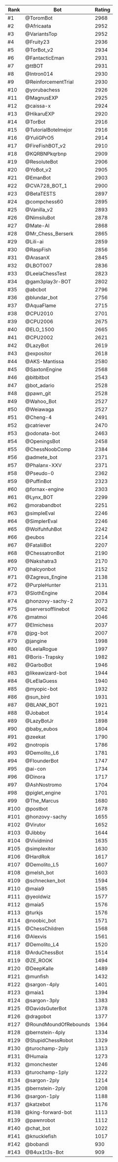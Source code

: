 Rank|Bot|Rating
---|---|---
#1|@ToromBot|2968
#2|@Africaata|2952
#3|@VariantsTop|2952
#4|@Fruity23|2936
#5|@TorBot_v2|2934
#6|@FantacticEman|2931
#7|@ttBOT|2931
#8|@Intron014|2930
#9|@ReinforcementTrial|2930
#10|@yorubachess|2926
#11|@MagnusEXP|2925
#12|@caissa-x|2924
#13|@HikaruEXP|2920
#14|@TorBot|2916
#15|@TutorialBotelmejor|2916
#16|@YuliGPrO5|2914
#17|@FireFishBOT_v2|2910
#18|@KQRBNPkqrbnp|2909
#19|@ResoluteBot|2906
#20|@YoBot_v2|2905
#21|@EmanBot|2903
#22|@CVA728_BOT_1|2900
#23|@BetaTESTS|2897
#24|@compchess60|2895
#25|@Vanilla_v2|2893
#26|@NimsiluBot|2878
#27|@Mate-AI|2868
#28|@Mr_Chess_Berserk|2865
#29|@Lili-ai|2859
#30|@RaspFish|2856
#31|@ArasanX|2845
#32|@LBOT007|2836
#33|@LeelaChessTest|2823
#34|@gam3play3r-BOT|2802
#35|@abcbot|2796
#36|@blundar_bot|2756
#37|@AquaFlame|2715
#38|@CPU2010|2701
#39|@CPU2006|2675
#40|@ELO_1500|2665
#41|@CPU2002|2621
#42|@LazyBot|2619
#43|@expositor|2618
#44|@AKS-Mantissa|2580
#45|@SaxtonEngine|2568
#46|@bitbitbot|2543
#47|@bot_adario|2528
#48|@pawn_git|2528
#49|@Wahoo_Bot|2527
#50|@Weiawaga|2527
#51|@Cheng-4|2491
#52|@catriever|2470
#53|@odonata-bot|2463
#54|@OpeningsBot|2458
#55|@ChessNoobComp|2384
#56|@admete_bot|2371
#57|@Phalanx-XXV|2371
#58|@Pseudo-0|2362
#59|@PuffinBot|2323
#60|@fornax-engine|2303
#61|@Lynx_BOT|2299
#62|@morabandbot|2251
#63|@simpleEval|2246
#64|@SimplerEval|2246
#65|@WolfuhfuhBot|2242
#66|@eubos|2214
#67|@FataliiBot|2207
#68|@ChessatronBot|2190
#69|@Nakshatra3|2170
#70|@halcyonbot|2152
#71|@Zagreus_Engine|2138
#72|@PurpleHunter|2131
#73|@SlothEngine|2084
#74|@honzovy-sachy-2|2073
#75|@serversofflinebot|2062
#76|@matmoi|2046
#77|@Elmichess|2037
#78|@jpg-bot|2007
#79|@jangine|1998
#80|@LeelaRogue|1997
#81|@Boris-Trapsky|1982
#82|@GarboBot|1946
#83|@likeawizard-bot|1944
#84|@LeElaGuess|1940
#85|@myopic-bot|1932
#86|@sun_bird|1931
#87|@BLANK_BOT|1921
#88|@Jobabot|1914
#89|@LazyBotJr|1898
#90|@baby_eubos|1804
#91|@zeekat|1790
#92|@notropis|1786
#93|@Demolito_L6|1781
#94|@FlounderBot|1747
#95|@ai-con|1734
#96|@Dinora|1717
#97|@AshNostromo|1704
#98|@piglet_engine|1701
#99|@The_Marcus|1680
#100|@postbot|1678
#101|@honzovy-sachy|1655
#102|@Virutor|1652
#103|@Jibbby|1644
#104|@Vividmind|1635
#105|@simplexitor|1630
#106|@HardRok|1617
#107|@Demolito_L5|1607
#108|@melsh_bot|1603
#109|@schnecken_bot|1594
#110|@maia9|1585
#111|@yeoldwiz|1577
#112|@maia5|1576
#113|@turkjs|1576
#114|@noobic_bot|1571
#115|@ChessChildren|1568
#116|@Alexvis|1561
#117|@Demolito_L4|1520
#118|@ArduChessBot|1514
#119|@ZE_ROOK|1494
#120|@DeepKalle|1489
#121|@munfish|1432
#122|@sargon-4ply|1401
#123|@maia1|1394
#124|@sargon-3ply|1383
#125|@DavidsGuterBot|1378
#126|@dragobot|1377
#127|@RoundMoundOfRebounds|1364
#128|@bernstein-4ply|1334
#129|@StupidChessRobot|1329
#130|@turochamp-2ply|1313
#131|@Humaia|1273
#132|@monchester|1246
#133|@turochamp-1ply|1222
#134|@sargon-2ply|1214
#135|@bernstein-2ply|1208
#136|@sargon-1ply|1188
#137|@katzebot|1176
#138|@king-forward-bot|1113
#139|@pawnrobot|1112
#140|@chat_bot|1022
#141|@knucklefish|1017
#142|@bobandi|930
#143|@B4ux1t3s-Bot|909
